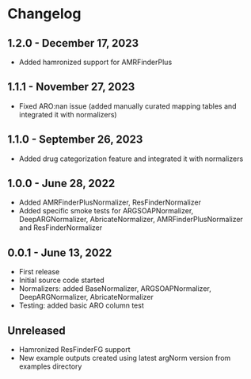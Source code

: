# Changelog

## 1.2.0 - December 17, 2023

- Added hamronized support for AMRFinderPlus

## 1.1.1 - November 27, 2023

- Fixed ARO:nan issue (added manually curated mapping tables and integrated it with normalizers)

## 1.1.0 - September 26, 2023

- Added drug categorization feature and integrated it with normalizers

## 1.0.0 - June 28, 2022

- Added AMRFinderPlusNormalizer, ResFinderNormalizer
- Added specific smoke tests for ARGSOAPNormalizer, DeepARGNormalizer, AbricateNormalizer, AMRFinderPlusNormalizer and ResFinderNormalizer

## 0.0.1 - June 13, 2022

- First release
- Initial source code started
- Normalizers: added BaseNormalizer, ARGSOAPNormalizer, DeepARGNormalizer, AbricateNormalizer
- Testing: added basic ARO column test


## Unreleased
- Hamronized ResFinderFG support
- New example outputs created using latest argNorm version from examples directory